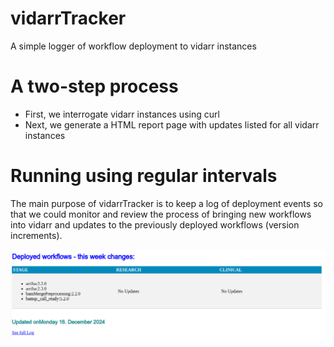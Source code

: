 # vidarrTracker

A simple logger of workflow deployment to vidarr instances

# A two-step process

* First, we interrogate vidarr instances using curl
* Next, we generate a HTML report page with updates listed for all vidarr instances

# Running using regular intervals

The main purpose of vidarrTracker is to keep a log of deployment events so that
we could monitor and review the process of bringing new workflows into vidarr and
updates to the previously deployed workflows (version increments).

![prototype_screen](images/vidarrTracker_screenshot.png)
